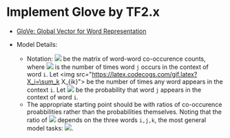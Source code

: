 # Implement Glove by TF2.x

* [GloVe: Global Vector for Word Representation](https://nlp.stanford.edu/pubs/glove.pdf)

* Model Details:
  - Notation: <img src="https://latex.codecogs.com/gif.latex?X"/> be the matrix of word-word co-occurence counts, where <img src="https://latex.codecogs.com/gif.latex?X_{ij}"/> is the number of times word ``j`` occurs in the context of word ``i``. Let <img src="https://latex.codecogs.com/gif.latex?X_i=\sum_k X_{ik}"\> be the number of times any word appears in the context ``i``. Let <img src="https://latex.codecogs.com/gif.latex?P_{ij}=P(j|i)=X_{ij}/X_i"/> be the probability that word ``j`` appears in the context of word ``i``.
  - The appropriate starting point should be with ratios of co-occurence proabbilities rather than the probabilities themselves. Noting that the ratio of <img src="https://latex.codecogs.com/gif.latex?P_{ik}/P_{jk}"/> depends on the three words ``i,j,k``, the most general model tasks: <img src="https://latex.codecogs.com/gif.latex?F(w_i,w_j,\tilde{w}_k)=\frac{P_{ik}}{jk}"/>.

